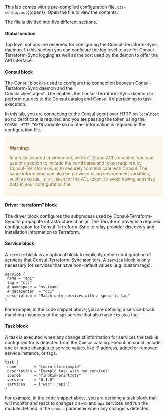 This lab comes with a pre-compiled configuration file, `cts-config.hcl`{{open}}. Open the file to view the contents. 

The file is divided into five different sections.

#### Global section

Top level options are reserved for configuring the Consul-Terraform-Sync daemon. In this section you can configure the log level to use for Consul-Terraform-Sync
logging as well as the port used by the demon to offer the API interface.

#### Consul block

The Consul block is used to configure the connection between Consul-Terraform-Sync daemon and the  
Consul client agent. The enables the Consul-Terraform-Sync daemon to perform queries to the Consul catalog and Consul KV pertaining 
to task execution.

In this lab, you are connecting to the Consul agent over HTTP on `localhost` so no 
certificate is required and you are passing the token using the 
`CONSUL_HTTP_TOKEN` variable so no other information is required in the 
configuration file.

<div style="background-color:#fcf6ea; color:#866d42; border:1px solid #f8ebcf; padding:1em; border-radius:3px;">
  <p><strong>Warning: </strong>

In a fully secured environment, with mTLS and ACLs enabled, you 
can use this section to include the certificates and token required by Consul-Terraform-Sync to
securely communicate with Consul. The same information can also be provided 
using environment variables, such as `CONSUL_HTTP_TOKEN` for the ACL token, to
avoid having sensitive data in your configuration file.

</p></div>

#### Driver “terraform” block

The driver block configures the subprocess used by Consul-Terraform-Sync to 
propagate infrastructure change. The Terraform driver is a required 
configuration for Consul-Terraform-Sync to relay provider discovery and 
installation information to Terraform.

#### Service block

A `service` block is an optional block to explicitly define configuration of 
services that Consul-Terraform-Sync monitors. A `service` block is only necessary 
for services that have non-default values (e.g. custom tags).

```hcl
service {
 name = "api"
 tag = "cts"
 # namespace = "my-team"
 # datacenter  = "dc1"
 description = "Match only services with a specific tag"
}
```

For example, in the code snippet above, you are defining a service block 
matching instances of the `api` service that also have `cts` as a tag.

#### Task block

A task is executed when any change of information for services the task is 
configured for is detected from the Consul catalog. Execution could include one 
or more changes to service values, like IP address, added or removed service 
instance, or tags.

```hcl
task {
 name        = "learn-cts-example"
 description = "Example task with two services"
 source      = "findkim/print/cts"
 version     = "0.1.0"
 services    = ["web", "api"]
}
```

For example, in the code snippet above, you are defining a task block that will
monitor and react to changes on `web` and `api` services and run the module
defined in the `source` parameter when any change is detected.
 